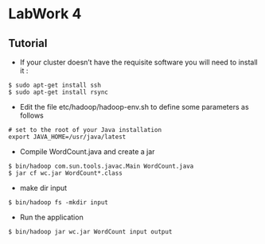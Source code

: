 # LabWork 4
## Tutorial

* If your cluster doesn’t have the requisite software you will need to install it : 

```
$ sudo apt-get install ssh
$ sudo apt-get install rsync
```

* Edit the file etc/hadoop/hadoop-env.sh to define some parameters as follows

```
# set to the root of your Java installation
export JAVA_HOME=/usr/java/latest
```

* Compile WordCount.java and create a jar

```
$ bin/hadoop com.sun.tools.javac.Main WordCount.java
$ jar cf wc.jar WordCount*.class
```
* make dir input 

```
$ bin/hadoop fs -mkdir input
```

* Run the application

```
$ bin/hadoop jar wc.jar WordCount input output

```


